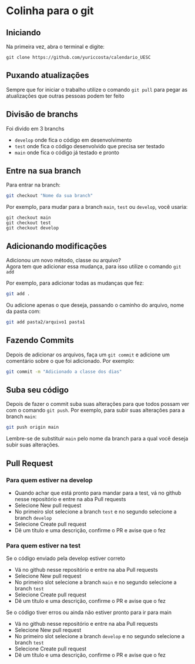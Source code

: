 # Colinha para o git

## Iniciando

Na primeira vez, abra o terminal e digite:

```
git clone https://github.com/yuriccosta/calendario_UESC
```

## Puxando atualizações

Sempre que for iniciar o trabalho utilize o comando `git pull` para pegar as atualizações que outras pessoas podem ter feito

## Divisão de branchs

Foi divido em 3 branchs

- `develop` onde fica o código em desenvolvimento
- `test` onde fica o código desenvolvido que precisa ser testado
- `main` onde fica o código já testado e pronto

## Entre na sua branch

Para entrar na branch:

``` bash
git checkout "Nome da sua branch"
```

Por exemplo, para mudar para a branch `main`, `test` ou `develop`, você usaria:

```
git checkout main
git checkout test
git checkout develop
```

## Adicionando modificações

Adicionou um novo método, classe ou arquivo?  
Agora tem que adicionar essa mudança, para isso utilize o comando `git add`

Por exemplo, para adicionar todas as mudanças que fez:

```bash
git add .
```

Ou adicione apenas o que deseja, passando o caminho do arquivo, nome da pasta com:

``` bash
git add pasta2/arquivo1 pasta1 
```

## Fazendo Commits

Depois de adicionar os arquivos, faça um `git commit` e adicione um comentário sobre o que foi adicionado. Por exemplo:

```bash
git commit -m "Adicionado a classe dos dias"
```

## Suba seu código

Depois de fazer o commit suba suas alterações para que todos possam ver com o comando `git push`. Por exemplo, para subir suas alterações para a branch `main`:

```bash
git push origin main
```

Lembre-se de substituir `main` pelo nome da branch para a qual você deseja subir suas alterações.

## Pull Request

### Para quem estiver na develop

- Quando achar que está pronto para mandar para a test, vá no github nesse repositório e entre na aba Pull requests
- Selecione New pull request
- No primeiro slot selecione a branch `test` e no segundo selecione a branch `develop`
- Selecione Create pull request
- Dê um título e uma descrição, confirme o PR e avise que o fez

### Para quem estiver na test

Se o código enviado pela develop estiver correto

- Vá no github nesse repositório e entre na aba Pull requests
- Selecione New pull request
- No primeiro slot selecione a branch `main` e no segundo selecione a branch `test`
- Selecione Create pull request
- Dê um título e uma descrição, confirme o PR e avise que o fez

Se o código tiver erros ou ainda não estiver pronto para ir para main

- Vá no github nesse repositório e entre na aba Pull requests
- Selecione New pull request
- No primeiro slot selecione a branch `develop` e no segundo selecione a branch `test`
- Selecione Create pull request
- Dê um título e uma descrição, confirme o PR e avise que o fez